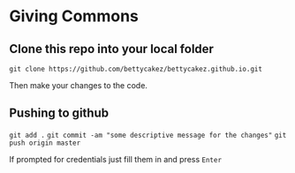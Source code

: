 # Giving Commons

## Clone this repo into your local folder

`git clone https://github.com/bettycakez/bettycakez.github.io.git`

Then make your changes to the code.

## Pushing to github

`git add .`
`git commit -am "some descriptive message for the changes"`
`git push origin master`

If prompted for credentials just fill them in and press `Enter`
